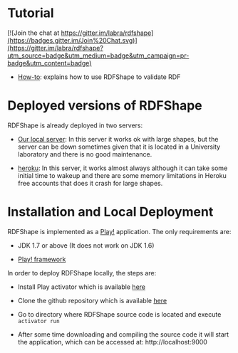 # Tutorial

[![Join the chat at https://gitter.im/labra/rdfshape](https://badges.gitter.im/Join%20Chat.svg)](https://gitter.im/labra/rdfshape?utm_source=badge&utm_medium=badge&utm_campaign=pr-badge&utm_content=badge)

* [How-to](https://github.com/labra/rdfshape/wiki/Tutorial): explains how to use RDFShape to validate RDF

# Deployed versions of RDFShape

RDFShape is already deployed in two servers:

* [Our local server](http://rdfshape.weso.es): In this server it works ok with large shapes, but the server can be down sometimes given that it is located in a University laboratory and there is no good maintenance.

* [heroku](http://rdfshape.herokuapp.com): In this server, it works almost always although it can take some initial time to wakeup and there are some memory limitations in Heroku free accounts that does it crash for large shapes.


# Installation and Local Deployment 

RDFShape is implemented as a [Play!](https://playframework.com/) application. 
The only requirements are:

* JDK 1.7 or above (It does not work on JDK 1.6)

* [Play! framework](https://playframework.com/)


In order to deploy RDFShape locally, the steps are:

* Install Play activator which is available [here](http://playframework.com/download)

* Clone the github repository which is available [here](https://github.com/labra/rdfshape)

* Go to directory where RDFShape source code is located and execute `activator run`

* After some time downloading and compiling the source code it will start the application, which can be accessed at:  http://localhost:9000


